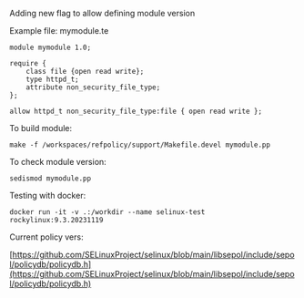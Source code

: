 Adding new flag to allow defining module version

Example file: mymodule.te

```shell
module mymodule 1.0;

require {
	class file {open read write};
	type httpd_t;
	attribute non_security_file_type;
};

allow httpd_t non_security_file_type:file { open read write };
```

To build module:

```shell
make -f /workspaces/refpolicy/support/Makefile.devel mymodule.pp
```

To check module version:

```shell
sedismod mymodule.pp
```

Testing with docker:

```shell
docker run -it -v .:/workdir --name selinux-test rockylinux:9.3.20231119
```

Current policy vers:

[https://github.com/SELinuxProject/selinux/blob/main/libsepol/include/sepol/policydb/policydb.h](https://github.com/SELinuxProject/selinux/blob/main/libsepol/include/sepol/policydb/policydb.h)